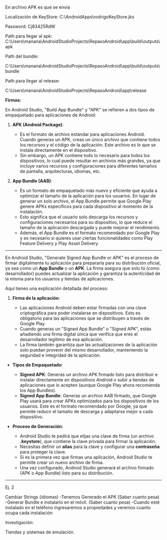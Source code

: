 En archivo APK es que se envía

Localización de KeyStore: C:\AndroidApps\rodrigoKeyStore.jks

Password:  Cj83425RdW


Path para llegar al apk: C:\Users\manana\AndroidStudioProjects\RepasoAndroid\app\build\outputs\apk

Path del bundle:  

C:\Users\manana\AndroidStudioProjects\RepasoAndroid\app\build\outputs\bundle


Path para llegar al release: 

C:\Users\manana\AndroidStudioProjects\RepasoAndroid\app\release

**Firmas:**

En Android Studio, "Build App Bundle" y "APK" se refieren a dos tipos de empaquetado para aplicaciones de Android:

1. **APK (Android Package)**:
    
    - Es el formato de archivo estándar para aplicaciones Android. Cuando generas un APK, creas un único archivo que contiene todos los recursos y el código de la aplicación. Este archivo es lo que se instala directamente en el dispositivo.
    - Sin embargo, un APK contiene todo lo necesario para todos los dispositivos, lo cual puede resultar en archivos más grandes, ya que incluye varios recursos y configuraciones para diferentes tamaños de pantalla, arquitecturas, idiomas, etc.
2. **App Bundle (AAB)**:
    
    - Es un formato de empaquetado más nuevo y eficiente que ayuda a optimizar el tamaño de la aplicación para los usuarios. En lugar de generar un solo archivo, el App Bundle permite que Google Play genere APKs específicos para cada dispositivo al momento de la instalación.
    - Esto significa que el usuario solo descarga los recursos y configuraciones necesarios para su dispositivo, lo que reduce el tamaño de la aplicación descargada y puede mejorar el rendimiento.
    - Además, el App Bundle es el formato recomendado por Google Play y es necesario si quieres usar ciertas funcionalidades como Play Feature Delivery y Play Asset Delivery.


---
En Android Studio, "Generate Signed App Bundle or APK" es el proceso de firmar digitalmente tu aplicación para prepararla para su distribución oficial, ya sea como un **App Bundle** o un **APK**. La firma asegura que solo tú (como desarrollador) puedes actualizar la aplicación y garantiza la autenticidad de la misma para los usuarios y tiendas de aplicaciones.

Aquí tienes una explicación detallada del proceso:

1. **Firma de la aplicación**:
    
    - Las aplicaciones Android deben estar firmadas con una clave criptográfica para poder instalarse en dispositivos. Esto es obligatorio para las aplicaciones que se distribuyen a través de Google Play.
    - Cuando generas un "Signed App Bundle" o "Signed APK", estás añadiendo una firma digital única que verifica que eres el desarrollador legítimo de esa aplicación.
    - La firma también garantiza que las actualizaciones de la aplicación solo puedan provenir del mismo desarrollador, manteniendo la seguridad e integridad de la aplicación.
- **Tipos de Empaquetado**:
    
    - **Signed APK**: Generas un archivo APK firmado listo para distribuir e instalar directamente en dispositivos Android o subir a tiendas de aplicaciones que lo acepten (aunque Google Play ahora recomienda los App Bundles).
    - **Signed App Bundle**: Generas un archivo AAB firmado, que Google Play usará para crear APKs optimizados para los dispositivos de los usuarios. Este es el formato recomendado por Google, ya que permite reducir el tamaño de descarga y adaptarse mejor a cada dispositivo.
- **Proceso de Generación**:
    
    - Android Studio te pedirá que elijas una clave de firma (un archivo **.keystore**), que contiene la clave privada para firmar la aplicación.
    - Necesitas definir un **alias** para la clave y configurar una **contraseña** para proteger la clave.
    - Si es la primera vez que firmas una aplicación, Android Studio te permite crear un nuevo archivo de firma.
    - Una vez configurado, Android Studio generará el archivo firmado (APK o App Bundle) listo para su distribución.



----

Ej. 2 

Cambiar Strings (idiomas)
-Tenemos Generado el APK (Saber cuanto pesa)
-Generar Bundle e instalarlo en el móvil. (Saber cuanto pesa)
-Cuando esté instalado en el teléfono ingresaremos a propiedades y veremos cuanto ocupa cada instalación

Investigación: 

Tiendas y sistemas de emulación.